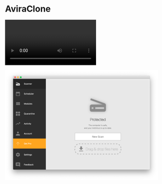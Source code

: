 # AviraClone

![](https://github.com/ram4ik/AviraClone/blob/master/AviraClone/Assets.xcassets/Screen%20Recording%202020-03-29%20at%2011.30.03.dataset/Screen%20Recording%202020-03-29%20at%2011.30.03.mov)

![](https://github.com/ram4ik/AviraClone/blob/master/AviraClone/Assets.xcassets/Screenshot%202020-03-29%20at%2011.25.51.imageset/Screenshot%202020-03-29%20at%2011.25.51.png)
